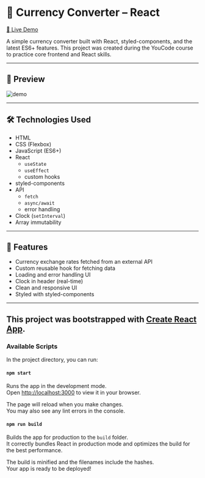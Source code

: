 # 💱 Currency Converter – React

[🔗 Live Demo](https://dor-ka.github.io/frontend-youcode-react-currency-converter/)

A simple currency converter built with React, styled-components, and the latest ES6+ features. This project was created during the YouCode course to practice core frontend and React skills.

---

## 📸 Preview

![demo](https://github.com/Dor-Ka/frontend-youcode-react-currency-converter/raw/main/public/readme-react-api.png)


---

## 🛠️ Technologies Used

- HTML
- CSS (Flexbox)
- JavaScript (ES6+)
- React
  - `useState`
  - `useEffect`
  - custom hooks
- styled-components
- API
  - `fetch`
  - `async/await`
  - error handling
- Clock (`setInterval`)
- Array immutability

---

## 🚀 Features

- Currency exchange rates fetched from an external API
- Custom reusable hook for fetching data
- Loading and error handling UI
- Clock in header (real-time)
- Clean and responsive UI
- Styled with styled-components

---
## This project was bootstrapped with [Create React App](https://github.com/facebook/create-react-app).

### Available Scripts

In the project directory, you can run:

#### `npm start`

Runs the app in the development mode.\
Open [http://localhost:3000](http://localhost:3000) to view it in your browser.

The page will reload when you make changes.\
You may also see any lint errors in the console.

#### `npm run build`


Builds the app for production to the `build` folder.\
It correctly bundles React in production mode and optimizes the build for the best performance.

The build is minified and the filenames include the hashes.\
Your app is ready to be deployed!
